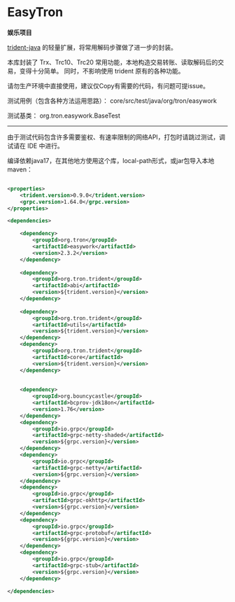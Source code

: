 # EasyTron
**娱乐项目**

[trident-java](https://github.com/tronprotocol/trident) 的轻量扩展，将常用解码步骤做了进一步的封装。


本库封装了 Trx、Trc10、Trc20 常用功能，本地构造交易转账、读取解码后的交易，变得十分简单。
同时，不影响使用 trident 原有的各种功能。

请勿生产环境中直接使用，建议仅Copy有需要的代码，有问题可提issue。

测试用例（包含各种方法运用思路）： core/src/test/java/org/tron/easywork

测试基类： org.tron.easywork.BaseTest

---

由于测试代码包含许多需要鉴权、有速率限制的网络API，打包时请跳过测试，调试请在 IDE 中进行。

编译依赖java17，在其他地方使用这个库，local-path形式，或jar包导入本地maven：

```xml

<properties>
    <trident.version>0.9.0</trident.version>
    <grpc.version>1.64.0</grpc.version>
</properties>

<dependencies>

    <dependency>
        <groupId>org.tron</groupId>
        <artifactId>easywork</artifactId>
        <version>2.3.2</version>
    </dependency>
    
    <dependency>
        <groupId>org.tron.trident</groupId>
        <artifactId>abi</artifactId>
        <version>${trident.version}</version>
    </dependency>
    
    <dependency>
        <groupId>org.tron.trident</groupId>
        <artifactId>utils</artifactId>
        <version>${trident.version}</version>
    </dependency>
    <dependency>
        <groupId>org.tron.trident</groupId>
        <artifactId>core</artifactId>
        <version>${trident.version}</version>
    </dependency>
    
    
    <dependency>
        <groupId>org.bouncycastle</groupId>
        <artifactId>bcprov-jdk18on</artifactId>
        <version>1.76</version>
    </dependency>
    <dependency>
        <groupId>io.grpc</groupId>
        <artifactId>grpc-netty-shaded</artifactId>
        <version>${grpc.version}</version>
    </dependency>
    <dependency>
        <groupId>io.grpc</groupId>
        <artifactId>grpc-netty</artifactId>
        <version>${grpc.version}</version>
    </dependency>
    <dependency>
        <groupId>io.grpc</groupId>
        <artifactId>grpc-okhttp</artifactId>
        <version>${grpc.version}</version>
    </dependency>
    <dependency>
        <groupId>io.grpc</groupId>
        <artifactId>grpc-protobuf</artifactId>
        <version>${grpc.version}</version>
    </dependency>
    <dependency>
        <groupId>io.grpc</groupId>
        <artifactId>grpc-stub</artifactId>
        <version>${grpc.version}</version>
    </dependency>
    
</dependencies>
```